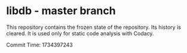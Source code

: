 # libdb - master branch

This repository contains the frozen state of the repository.
Its history is cleared. It is used only for static code
analysis with Codacy.

Commit Time: 1734397243